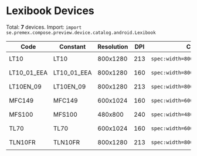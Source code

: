 # Lexibook Devices

Total: **7** devices. Import: `import se.premex.compose.preview.device.catalog.android.Lexibook`

| Code | Constant | Resolution | DPI | Compose Spec | Preview Usage |
|------|----------|------------|-----|-------------|---------------|
| LT10 | LT10 | 800x1280 | 213 | `spec:width=800px,height=1280px,dpi=213` | `@Preview(device = Lexibook.LT10)` |
| LT10_01_EEA | LT10_01_EEA | 800x1280 | 160 | `spec:width=800px,height=1280px,dpi=160` | `@Preview(device = Lexibook.LT10_01_EEA)` |
| LT10EN_09 | LT10EN_09 | 800x1280 | 213 | `spec:width=800px,height=1280px,dpi=213` | `@Preview(device = Lexibook.LT10EN_09)` |
| MFC149 | MFC149 | 600x1024 | 160 | `spec:width=600px,height=1024px,dpi=160` | `@Preview(device = Lexibook.MFC149)` |
| MFS100 | MFS100 | 480x800 | 240 | `spec:width=480px,height=800px,dpi=240` | `@Preview(device = Lexibook.MFS100)` |
| TL70 | TL70 | 600x1024 | 160 | `spec:width=600px,height=1024px,dpi=160` | `@Preview(device = Lexibook.TL70)` |
| TLN10FR | TLN10FR | 800x1280 | 213 | `spec:width=800px,height=1280px,dpi=213` | `@Preview(device = Lexibook.TLN10FR)` |

<!-- Generated automatically. Do not edit manually. -->
